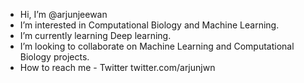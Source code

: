 - Hi, I’m @arjunjeewan
- I’m interested in Computational Biology and Machine Learning.
- I’m currently learning Deep learning.
- I’m looking to collaborate on Machine Learning and Computational Biology projects.
- How to reach me - Twitter twitter.com/arjunjwn

<!---
arjunjeewan/arjunjeewan is a ✨ special ✨ repository because its `README.md` (this file) appears on your GitHub profile.
You can click the Preview link to take a look at your changes.
--->
